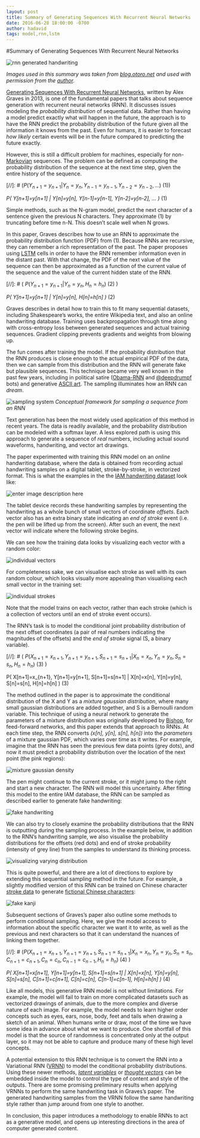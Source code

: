 ```yaml
---
layout: post
title: Summary of Generating Sequences With Recurrent Neural Networks
date: 2016-06-28 18:00:00 -0700
author: hadavid
tags: model,rnn,lstm
---
```


#Summary of Generating Sequences With Recurrent Neural Networks

![rnn generated handwriting](http://blog.otoro.net/wp-content/uploads/sites/2/2015/12/cover2a.svg)

*Images used in this summary was taken from [blog.otoro.net](http://blog.otoro.net) and used with permission from the [author](https://twitter.com/hardmaru).*

[Generating Sequences With Recurrent Neural Networks](http://arxiv.org/abs/1308.0850), written by Alex Graves in 2013, is one of the fundamental papers that talks about sequence generation with recurrent neural networks (RNN). It discusses issues modeling the *probability distribution* of sequential data. Rather than having a model predict exactly what will happen in the future, the approach is to have the RNN predict the probability distribution of the future given all the information it knows from the past. Even for humans, it is easier to forecast *how likely* certain events will be in the future compared to predicting the future exactly.

However, this is still a difficult problem for machines, especially for non-[Markovian](https://en.wikipedia.org/wiki/Markov_property) sequences. The problem can be defined as computing the probability distribution of the sequence at the next time step, given the entire history of the sequence.

[//]: # ($P(Y_{n+1}=y_{n+1}|Y_n=y_n,Y_{n-1}=y_{n-1},Y_{n-2}=y_{n-2},\dots)$ (1))

*P( Y[n+1]=y[n+1] | Y[n]=y[n], Y[n-1]=y[n-1], Y[n-2]=y[n-2], ... )*	(1)

Simple methods, such as the N-gram model, predict the next character of a sentence given the previous N characters. They approximate (1) by truncating before time n-N. This doesn’t scale well when N grows.

In this paper, Graves describes how to use an RNN to approximate the probability distribution function (PDF) from (1). Because RNNs are recursive, they can remember a rich representation of the past. The paper proposes using [LSTM](http://colah.github.io/posts/2015-08-Understanding-LSTMs/) cells in order to have the RNN remember information even in the distant past. With that change, the PDF of the next value of the sequence can then be approximated as a function of the current value of the sequence and the value of the current hidden state of the RNN.

[//]: # ( $P(Y_{n+1}=y_{n+1}|Y_n=y_n,H_{n}=h_{n})$ (2) )

*P( Y[n+1]=y[n+1] | Y[n]=y[n], H[n]=h[n] )*		(2)

Graves describes in detail how to train this to fit many sequential datasets, including Shakespeare’s works, the entire Wikipedia text, and also an online handwriting database. Training uses backpropagation through time along with cross-entropy loss between generated sequences and actual training sequences. Gradient clipping prevents gradients and weights from blowing up.

The fun comes after training the model. If the probability distribution that the RNN produces is close enough to the actual empirical PDF of the data, then we can sample from this distribution and the RNN will generate fake but plausible sequences. This technique became very well known in the past few years, including in political satire ([Obama-RNN](https://medium.com/@samim/obama-rnn-machine-generated-political-speeches-c8abd18a2ea0#.n7038ex3a) and [@deepdrumpf](https://twitter.com/deepdrumpf) bots) and generative [ASCII art](http://rodarmor.com/artnet/). The sampling illuminates how an RNN can *dream*.

![sampling system](http://blog.otoro.net/wp-content/uploads/sites/2/2015/12/state_diagram.svg)
*Conceptual framework for sampling a sequence from an RNN*

Text generation has been the most widely used application of this method in recent years. The data is readily available, and the probability distribution can be modeled with a softmax layer. A less explored path is using this approach to generate a sequence of *real* numbers, including actual sound waveforms, handwriting, and vector art drawings.

The paper experimented with training this RNN model on an *online* handwriting database, where the data is obtained from recording actual handwriting samples on a digital tablet, stroke-by-stroke, in vectorized format. This is what the examples in the the [IAM handwriting dataset](http://www.fki.inf.unibe.ch/databases/iam-handwriting-database) look like:

![enter image description here](http://blog.otoro.net/wp-content/uploads/sites/2/2015/12/iam_samples2.svg)

The tablet device records these handwriting samples by representing the handwriting as a whole bunch of small vectors of coordinate *offsets*. Each vector also has an extra binary state indicating an *end of stroke* event (i.e. the pen will be lifted up from the screen). After such an event, the next vector will indicate where the following stroke begins.

We can see how the training data looks by visualizing each vector with a random color:

![individual vectors](http://blog.otoro.net/wp-content/uploads/sites/2/2015/12/point_color.svg)

For completeness sake, we can visualise each stroke as well with its own random colour, which looks visually more appealing than visualising each small vector in the training set:

![individual strokes](http://blog.otoro.net/wp-content/uploads/sites/2/2015/12/stroke_color.svg)

Note that the model trains on each vector, rather than each stroke (which is a collection of vectors until an end of stroke event occurs).

The RNN’s task is to model the conditional joint probability distribution of the next offset coordinates (a pair of real numbers indicating the magnitudes of the offsets) and the *end of stroke* signal (S, a binary variable).

[//]: # ( $P(X_{n+1}=x_{n+1},Y_{n+1}=y_{n+1},S_{n+1}=s_{n+1}|X_n=x_n,Y_n=y_n,S_n=s_n,H_n=h_n)$ (3) )

P( X[n+1]=x_{n+1}, Y[n+1]=y[n+1], S[n+1]=s[n+1] | X[n]=x[n], Y[n]=y[n], S[n]=s[n], H[n]=h[n] )		(3)

The method outlined in the paper is to approximate the conditional distribution of the X and Y as a *mixture gaussian distribution*, where many small gaussian distributions are added together, and S is a Bernoulli random variable. This technique of using a neural network to generate the parameters of a mixture distribution was originally developed by [Bishop](https://www.researchgate.net/publication/40497979_Mixture_density_networks), for feed-forward networks, and this paper extends that approach to RNNs. At each time step, the RNN converts *(x[n], y[n], s[n], h[n])* into the *parameters* of a mixture gaussian PDF, which varies over time as it writes. For example, imagine that the RNN has seen the previous few data points (grey dots), and now it must predict a probability distribution over the location of the next point (the pink regions): 

![mixture gaussian density](http://blog.otoro.net/wp-content/uploads/sites/2/2015/12/mdn_diagram.svg)

The pen might continue to the current stroke, or it might jump to the right and start a new character. The RNN will model this uncertainty. After fitting this model to the entire IAM database, the RNN can be sampled as described earlier to generate fake handwriting:

![fake handwriting](http://blog.otoro.net/wp-content/uploads/sites/2/2015/12/generated_examples_0.svg)

We can also try to closely examine the probability distributions that the RNN is outputting during the sampling process. In the example below, in addition to the RNN’s handwriting sample, we also visualise the probability distributions for the offsets (red dots) and end of stroke probability (intensity of grey line) from the samples to understand its thinking process.

![visualizing varying distribution](http://blog.otoro.net/wp-content/uploads/sites/2/2015/12/full_set2.svg)

This is quite powerful, and there are a lot of directions to explore by extending this sequential sampling method in the future. For example, a slightly modified version of this RNN can be trained on Chinese character [stroke data](http://kanjivg.tagaini.net/) to generate [fictional Chinese characters](http://otoro.net/kanji/):

![fake kanji](http://blog.otoro.net/wp-content/uploads/sites/2/2016/01/random_radicals.png)

Subsequent sections of Graves’s paper also outline some methods to perform conditional sampling. Here, we give the model access to information about the specific character we want it to write, as well as the previous and next characters so that it can understand the nuances of linking them together.

[//]: # ($P(X_{n+1}=x_{n+1},Y_{n+1}=y_{n+1},S_{n+1}=s_{n+1}|X_n=x_n,Y_n=y_n,S_n=s_n,C_{n+1}=c_{n+1},C_n=c_n,C_{n-1}=c_{n-1},H_n=h_n)$ (4) )

*P( X[n+1]=x[n+1], Y[n+1]=y[n+1], S[n+1]=s[n+1] | X[n]=x[n], Y[n]=y[n], S[n]=s[n], C[n+1]=c[n+1], C[n]=c[n], C[n-1]=c[n-1], H[n]=h[n] )*	(4)

Like all models, this generative RNN model is not without limitations. For example, the model will fail to train on more complicated datasets such as vectorized drawings of animals, due to the more complex and diverse nature of each image. For example, the model needs to learn higher order concepts such as eyes, ears, nose, body, feet and tails when drawing a sketch of an animal. When humans write or draw, most of the time we have some idea in advance about what we want to produce. One shortfall of this model is that the source of randomness is concentrated only at the output layer, so it may not be able to capture and produce many of these high level concepts.

A potential extension to this RNN technique is to convert the RNN into a Variational RNN ([VRNN](http://arxiv.org/abs/1506.02216)) to model the conditional probability distributions. Using these newer methods, *[latent variables](https://en.wikipedia.org/wiki/Latent_variable)* or *[thought vectors](http://www.iamwire.com/2015/09/google-thought-vectors-inceptionism-artificial-intelligence-artificial-neural-networks-ai-dreams-122293/122293)* can be embedded inside the model to control the type of content and style of the outputs. There are some promising preliminary results when applying VRNNs to perform the same handwriting task in Graves’s paper. The generated handwriting samples from the VRNN follow the same handwriting style rather than jump around from one style to another.

In conclusion, this paper introduces a methodology to enable RNNs to act as a generative model, and opens up interesting directions in the area of computer generated content.
